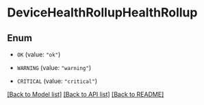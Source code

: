 # DeviceHealthRollupHealthRollup

## Enum


* `OK` (value: `"ok"`)

* `WARNING` (value: `"warning"`)

* `CRITICAL` (value: `"critical"`)


[[Back to Model list]](../README.md#documentation-for-models) [[Back to API list]](../README.md#documentation-for-api-endpoints) [[Back to README]](../README.md)


